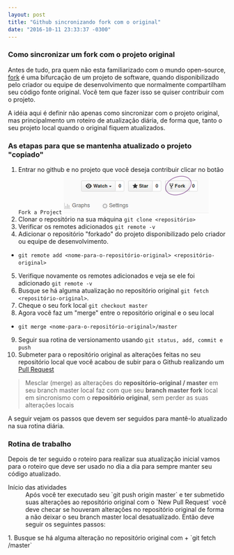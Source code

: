 ```yaml
---
layout: post
title: "Github sincronizando fork com o original"
date: "2016-10-11 23:33:37 -0300"
---
```


### Como sincronizar um fork com o projeto original

Antes de tudo, pra quem não esta familiarizado com o mundo open-source, [fork][1] é uma bifurcação de um projeto de software, quando disponibilizado pelo criador ou equipe de desenvolvimento que normalmente compartilham seu código fonte original. Você tem que fazer isso se quiser contribuir com o projeto.

A idéia aqui é definir não apenas como sincronizar com o projeto original, mas principalmento um roteiro de atualização diária, de forma que, tanto o seu projeto local quando o original fiquem atualizados.

### As etapas para que se mantenha atualizado o projeto "copiado"

1. Entrar no github e no projeto que você deseja contribuir clicar no botão `Fork a Project` ![Fork a project](images/fork-github.png)
2. Clonar o repositório na sua máquina `git clone <repositório>`
3. Verificar os remotes adicionados `git remote -v`
4. Adicionar o repositório "forkado" do projeto disponibilizado pelo criador ou equipe de desenvolvimento.
  - `git remote add <nome-para-o-repositório-original> <repositório-original>`
5. Verifique novamente os remotes adicionados e veja se ele foi adicionado `git remote -v`
6. Busque se há alguma atualização no repositório original `git fetch <repositório-original>`.
7. Cheque o seu fork local `git checkout master`
8. Agora você faz um "merge" entre o repositório original e o seu local
  - `git merge <nome-para-o-repositório-original>/master`
9. Seguir sua rotina de versionamento usando `git status, add, commit e push`
10. Submeter para o repositório original as alterações feitas no seu repositório local que você acabou de subir para o Github realizando um [Pull Request][2]

> Mesclar (merge) as alterações do **repositório-original / master** em seu branch master local faz com que seu **branch master fork** local em sincronismo com o **repositório original**, sem perder as suas alterações locais

A seguir vejam os passos que devem ser seguidos para mantê-lo atualizado na sua rotina diária.

### Rotina de trabalho

Depois de ter seguido o roteiro para realizar sua atualização inicial vamos para o roteiro que deve ser usado no dia a dia para sempre manter seu código atualizado.

<dl>
<dt>Início das atividades</dt>
<dd>Após você ter executado seu `git push origin master` e ter submetido suas alterações ao repositório original com o `New Pull Request` você deve checar se houveram alterações no repositório original de forma a não deixar o seu branch master local desatualizado. Então deve seguir os seguintes passos:</dd></dl>
1. Busque se há alguma alteração no repositório original com
  + `git fetch <nome-para-o-repositório-original`
2. Faça um "merge" do repositório original com o seu local para ficarem atualizados
  + `git merge <nome-para-o-repositório-original>/master`


[1]: https://pt.wikipedia.org/wiki/Bifurca%C3%A7%C3%A3o "Fork"
[2]: https://help.github.com/articles/creating-a-pull-request/ "Pull Request"
